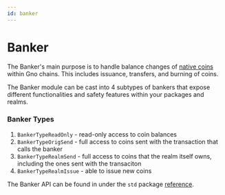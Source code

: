 ```yaml
---
id: banker
---
```


# Banker

The Banker's main purpose is to handle balance changes of [native coins](./coin.md) within Gno chains. This includes issuance, transfers, and burning of coins. 

The Banker module can be cast into 4 subtypes of bankers that expose different functionalities and safety features within your packages and realms.

[//]: # (The banker module is injected into the GnoVM runtime at execution. )

### Banker Types

1. `BankerTypeReadOnly` - read-only access to coin balances
2. `BankerTypeOrigSend` - full access to coins sent with the transaction that calls the banker
3. `BankerTypeRealmSend` - full access to coins that the realm itself owns, including the ones sent with the transaciton
4. `BankerTypeRealmIssue` - able to issue new coins

The Banker API can be found in under the `std` package [reference](../../reference/standard-library.md#banker).





